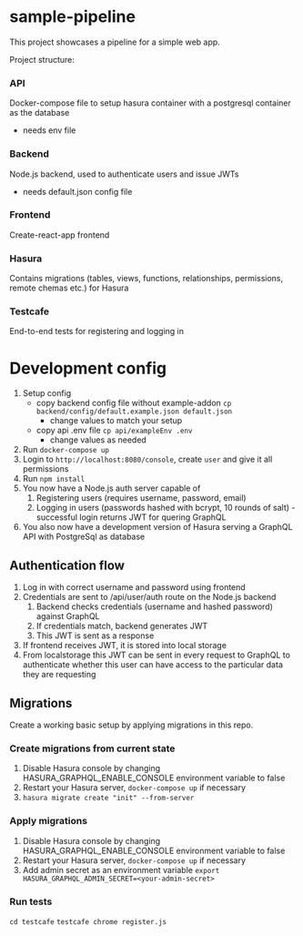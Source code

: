 # sample-pipeline

This project showcases a pipeline for a simple web app.

Project structure:

### API

Docker-compose file to setup hasura container with a postgresql container as the database

- needs env file

### Backend

Node.js backend, used to authenticate users and issue JWTs

- needs default.json config file

### Frontend

Create-react-app frontend

### Hasura

Contains migrations (tables, views, functions, relationships, permissions, remote chemas etc.) for Hasura

### Testcafe

End-to-end tests for registering and logging in

# Development config

1. Setup config
   - copy backend config file without example-addon `cp backend/config/default.example.json default.json`
     - change values to match your setup
   - copy api .env file `cp api/exampleEnv .env`
     - change values as needed
2. Run `docker-compose up`
3. Login to `http://localhost:8080/console`, create `user` and give it all permissions
4. Run `npm install`
5. You now have a Node.js auth server capable of
   1. Registering users (requires username, password, email)
   2. Logging in users (passwords hashed with bcrypt, 10 rounds of salt) - successful login returns JWT for quering GraphQL
6. You also now have a development version of Hasura serving a GraphQL API with PostgreSql as database

## Authentication flow

1. Log in with correct username and password using frontend
2. Credentials are sent to /api/user/auth route on the Node.js backend
   1. Backend checks credentials (username and hashed password) against GraphQL
   2. If credentials match, backend generates JWT
   3. This JWT is sent as a response
3. If frontend receives JWT, it is stored into local storage
4. From localstorage this JWT can be sent in every request to GraphQL to authenticate whether this user can have access to the particular data they are requesting

## Migrations

Create a working basic setup by applying migrations in this repo.

### Create migrations from current state

1. Disable Hasura console by changing HASURA_GRAPHQL_ENABLE_CONSOLE environment variable to false
2. Restart your Hasura server, `docker-compose up` if necessary
3. `hasura migrate create "init" --from-server`

### Apply migrations

1. Disable Hasura console by changing HASURA_GRAPHQL_ENABLE_CONSOLE environment variable to false
2. Restart your Hasura server, `docker-compose up` if necessary
3. Add admin secret as an environment variable `export HASURA_GRAPHQL_ADMIN_SECRET=<your-admin-secret>`

### Run tests

`cd testcafe`
`testcafe chrome register.js`